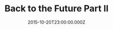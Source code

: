 ---
title: "Back to the Future Part II"
year: 1989
date: 2015-10-20T23:00:00.000Z
permalink: /almanac/movies/2015-10-21-back-to-the-future-part-ii/index.html
rating: 3
---